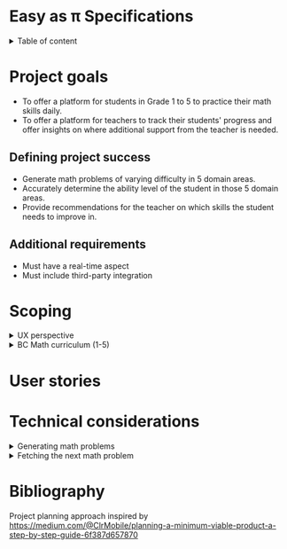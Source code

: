 # Easy as π Specifications

<details>
<summary>Table of content</summary>
- [Easy as π Specifications](#easy-as-%cf%80-specifications)
- [Project goals](#project-goals)
  - [Defining project success](#defining-project-success)
  - [Additional requirements](#additional-requirements)
- [Scoping](#scoping)
  - [UX perspective](#ux-perspective)
    - [Personas](#personas)
    - [Brainstorming user actions](#brainstorming-user-actions)
    - [Pains and gains](#pains-and-gains)
    - [Opportunity statements](#opportunity-statements)
  - [BC Math curriculum (Grade 1 to 5)](#bc-math-curriculum-grade-1-to-5)
- [User stories](#user-stories)
- [Technical considerations](#technical-considerations)
  - [Generating math problems](#generating-math-problems)
    - [Rule-based generation](#rule-based-generation)
    - [Categorizing student's ability](#categorizing-students-ability)
    - [Formulating rules as constraints](#formulating-rules-as-constraints)
      - [Hashing](#hashing)
  - [Adapting to the student's performance](#adapting-to-the-students-performance)
  - [Fetching the next math problem](#fetching-the-next-math-problem)
    - [API](#api)
- [Bibliography](#bibliography)
</details>

# Project goals

- To offer a platform for students in Grade 1 to 5 to practice their math skills daily.
- To offer a platform for teachers to track their students' progress and offer insights
on where additional support from the teacher is needed.

##  Defining project success

- Generate math problems of varying difficulty in 5 domain areas.
- Accurately determine the ability level of the student in those 5 domain areas.
- Provide recommendations for the teacher on which skills the student needs to improve in.

## Additional requirements

- Must have a real-time aspect
- Must include third-party integration

# Scoping

<details>
<summary>UX perspective</summary>

## UX perspective

### Personas

**Students**

<details>
<summary>Ewen (Grade 3 student)</summary>
Ewen loves video games and can quickly get addicted to games on his parent's phones.
He is not very interested in school and lags behing compared to his classmates.
</details>
<details>
<summary>Enora (Grade 5 student)</summary>
Enora generally likes school, but thinks she is not good at math. She rapidly gives up
on math problems, and think she will never improve. At school, she prefers arts and English class.
</details>

<details>
<summary>Gareth (Grade 1 student)</summary>
Gareth loves the thrill of solving puzzles. He is considered brilliant at school, and is quite bored in 
class.
</details>

**Teacher**

<details>
<summary>Jess (Grade 3 teacher)</summary>
Jess is a teacher in a class of 32 students. She struggles to find time to help all her students individually and
she is worried that if she spent more time, the rest of her class would not do anything productive.
</details>

<details>
<summary>George (Grade 5 teacher for students with disabilities)</summary>
George has 5 students in his class with varying levels of cognitive disabilities. His students are generally quite
attentive, but their knowledge and skill level are quite different, and he sometimes has difficulty making his classes
interesting and interactive.
</details>

<details>
<summary>Annie (Parent of a Grade 2 student)</summary>
Annie is a consultant in an engineering firm and has difficulty coming home early most days of the week. She
wants to make sure her son gets enough practice in mathematics to make sure he does well in school.
She wants him to learn how to study, but she doesn't know where to start and is often not around to help him.
</details>

### Brainstorming user actions

| User     | Actions                                                     | Story Ending                                   |
| -------- | ----------------------------------------------------------- | ---------------------------------------------- |
| Students | S1 - Join a teacher virtual classroom                       | Successfully complete the daily set            |
|          | S2 - Work on a daily math set                               | Get feedback on what to work next              |
|          | S3 - Ask for help from their teacher                        |                                                |
|          | S4 - Access learning material to solve a particular problem |                                                |
|          | S5 - Track their success rate                               |                                                |
|          |                                                             |                                                |
| Teachers | T1 - Create a virtual classroom                             | Know the deficiencies of each student          |
|          | T2 - Prepare the content of the daily math set              | Get recommendations on which area is deficient |
|          | T3 - View individual student progress in each domain area   |                                                |
|          | T4 - View recommendations                                   |                                                |
|          | T5 - Respond to students' request for help                  |                                                |
|          | T6 - Add recommended learning material                      |                                                |

\* italicized actions are not being considered for MVP

### Pains and gains

| Pain                                      | Action      | Gain                                      |
| ----------------------------------------- | ----------- | ----------------------------------------- |
| Authentication is difficult               | S1 T1       | Quickly get set up on the app             |
| Getting students on the app is difficult  | S1 T1       | Quickly get set up on the app             |
| Running out of math problems              | S2          | Enough problems for practice              |
| Problems are too difficult                | S2 S3 S4 S5 | Improved learning                         |
| Need practice in certain areas            | S2 S5       | Improved learning                         |
| Need help on math problems                | S3 S4       | Improved learning                         |
| Understanding how well you are performing | S5          | Increased retention and improved learning |
| Lose interest in the app                  | S2 S5       | Increased retention and better data       |
| Know what students need help on           | T3 T4 T5    | Adjust teaching approach                  |
| Adapt the app to current class progress   | T2 T6       | Adjust teaching approach                  |
| Know which students are ahead/lagging     | T3 T4       | Know which students to focus on           |

### Opportunity statements

- How might we make authenticating simple for students?
- How might we make creating a classroom simple for teachers?
- How might we provide enough math problems for students to practice on?
- How might we make sure that the problems are at the correct level of difficulty?
- How might we adapt the app to particular student's deficiencies?
- How can we inform students regarding their performance?
- How can we ensure that students remain engaged in the app ?
- How can we inform the teacher on the areas that students need more help?
- How can we inform the teacher on the students that are ahead/behind the rest of the class?
- How can we let the teacher influence the problems the students are working on?
</details>

<details>
<summary>BC Math curriculum (1-5)</summary>

## BC Math curriculum (Grade 1 to 5)

The BC math curriculum from grade 1 to 5 is focused on building mathematic literacy in the following areas:

- Counting, and number decomposition
- Fractions and decimals
- Patterns (repeating, increasing, decreasing)
- Addition, substraction, multiplication and division
- Financial literacy
- Equations with an unknown number
- Probability
- 2D shapes (describing them, perimeter)

Generally, those concepts remain in focus for each year level, with increased complexity. The curriculum is very precise
regarding the scope of learning for each year level (eg. addition to 20 in Grade 1).

This information could be used to determine which problem to show to students based on their estimated year level.

More information can be found here: https://curriculum.gov.bc.ca/curriculum/mathematics/

</details>

# User stories

# Technical considerations

<details>
<summary>
Generating math problems
</summary>

## Generating math problems

This is the most critical piece of this project. Hence, effort should be made to
ensure this part of the project is extensible without modification to the rest
of the project.

### Rule-based generation

The BC Math curriculum from grade 1 to 5 can easily be transformed into a list of requirements. The curriculum
is divided into 5 major archetypes, each containing a set of problem types.

At each year level, the curriculum specifies a certain number of constraints particular to that year. For example,
in Grade 1, students are expected to be able to add numbers up to 10. These constraints could be used to determine
which problem to show to students.

### Categorizing student's ability

To determine the correct problem to show the student, students will be categorized according to their grade and level
within their grade. There are 3 levels per grade, low, medium, and high level. The rules selected to generate a problem
of a particular type will vary depending on the student's assigned category.

### Formulating rules as constraints

Each rule of a particular problem type can be formulated as a set of controlled and derived variables.

For example, for addition in Grade 1, students are expected to be able to add a "large" number with 
a "small" number to values up to 9. This can be formulated as such, assuming an addition takes the form a + b = c.

Controlled variables:

- `5 < c < 9`
- `0 < b < 3`

Derived variables:

- `a = c - b`

Controlled variables have their domain specified, while derived variables are formulated as an equation consisting of
controlled variables.

An algorithm can pick a random value for the controlled variables, and then compute derived variables as needed.

#### Hashing

We need to ensure some determinism when generating math problems. This can be achieved by seeding the random number
generator.

## Adapting to the student's performance

Depending on the student performance, we can adjust the category the student is in to vary the problems difficulty.

**Important** more research is needed in this area to find the best approach to encourage learning. We want to strike
a good balance between giving problems that are not too difficult, and problems that are not too easy.

Students score or loose points depending on whether they get problems right or wrong.
Performance categories (eg. Grade 3 medium level) each allow students a score up to 10 points. 
If a students exceeds these 10 points, they "graduate" to the next category (here, Grade 3 high level).
If a students goes below zero point, they are demoted to the level below (here Grade 3 low level).

Students will receive one point for each correct answer, and loose 2 points for each wrong answer.

It is important to note that these scores are given per problem type. A student may be Grade 2 high on addition,
but Grade 1 medium on substraction.

</details>


<details>
<summary>
Fetching the next math problem
</summary>

## Generating and Fetching Problems (take from Q8 of M2)

- MathProblemsDB with 2 collections: problemTemplates, generatedProblems
- Retrieve all templates of all problemTypes
- Generate n problems for each difficulty of each problemType
- Store genereated problems in generatedProblems collection
- Call GET endpoint to retrieve user's next problem, will pull from this collection
- Each user has an index for each problem type
- UI calls POST endpoint to tell backend if user got question right or wrong
- Update user's index, points and difficulty for this problem type based on the result
- If GET endpoint returns the n-1th problem, trigger async generation to create another
  n problems only for this difficulty tier

### API

1.  `GET /math/nextProblem`

    - Description:    Retrieves the next problem for a specific user
    - URL:            http://localhost:3000/math/nextProblem
    - Headers:        
        ```json
            {
                userId: ObjectId
            }
            ```

    - Response:       
        - `HTTP/1.1 200 OK`
            Content-Type: application/json
            ```json 
            {
                "problemArchetype": "arithmetic",
                "problemType": "addition",
                "problem": "3 + 4 =",
                "solution": ["7"],
                "difficulty": "g1m"
            }
            ```

        - `HTTP/1.1 500 Internal Server Error`
    
    - Notes:          
        *  "solution" is an array because we could support solution steps in the future

2.  `POST /users/student/result`

    - Description:    Informs the backend whether the user got the previous question right or wrong
    - URL:            http://localhost:3000/users/student/result
    - Headers:        
        ```json
            {
                userId: ObjectId
            }
            ```

    - Response:       
        - `HTTP/1.1 200 OK`
            Content-Type: application/json
            ```json 
            {
                "problemArchetype": "arithmetic",
                "problemType": "addition",
                "difficulty": "g1m",
                "isCorrect": true
            }
            ```

        - `HTTP/1.1 500 Internal Server Error`

2.  `GET /users/teacher/{teacherId}`

    - Description:    Retrieves a teacher profile by their id
    - URL:            http://localhost:3000/users/teacher/{teacherId}
    - Headers:        N/A

    - Response:       
        - `HTTP/1.1 200 OK`
          Content-Type: application/json
            ```json 
            {
                "name": "Obi-wan Kenobi",
                "email": "jedi@gmail.com",
                "virtualClassroomId": "5d9991271c9d440000d47e08"
            }
            ```

        - `HTTP/1.1 404 Not Found`
            *  when teacherId does not

        - `HTTP/1.1 500 Internal Server Error`

3.  `POST /users/teacher`

    - Description:    Creates a new Teacher user
    - URL:            http://localhost:3000/users/teacher
    - Headers:        
        ```json
        {
            Content-Type: application/json
        }
        ```
    
    - Request Body:
        ```json
        {
            "name": "Obi-wan Kenobi",
            "email": "jedi@gmail.com"
        }
        ```

    - Response:       
        - `HTTP/1.1 201 Created`
          Location: /user/teacher/5d946f761c9d440000d525ff

        - `HTTP/1.1 400 Bad Request`
            *  when either name or email is empty or blank

        - `HTTP/1.1 500 Internal Server Error`

4.  `PUT /users/teacher/{teacherId}`

    - Description:    Updates an existing Teacher user
    - URL:            http://localhost:3000/users/teacher/{teacherId}
    - Headers:        
        ```json
        {
            Content-Type: application/json
        }
        ```
    
    - Request Body:
        ```json
        {
            "name": "Master Yoda",
            "email": "greenguy@gmail.com",
            "virtualClassroomId": "5d9991271c9d440000d47e09"
        }
        ```

    - Response:       
        - `HTTP/1.1 204 No Content`

        - `HTTP/1.1 400 Bad Request`
            *  when either name, email, or virtualClassroomId is empty or blank

        - `HTTP/1.1 404 Not Found`
            *  when teacherId does not exist

        - `HTTP/1.1 500 Internal Server Error`

5.  `DELETE /users/teacher/{teacherId}`

    - Description:    Deletes a teacher profile by their id
    - URL:            http://localhost:3000/users/teacher/{teacherId}
    - Headers:        N/A

    - Response:       
        - `HTTP/1.1 204 No Content`

        - `HTTP/1.1 404 Not Found`
            *  when teacherId does not exist

        - `HTTP/1.1 500 Internal Server Error`

6.  `GET /users/student/{studentId}`

    - Description:    Retrieves a student profile by their id
    - URL:            http://localhost:3000/users/student/{studentId}
    - Headers:        N/A

    - Response:       
        - `HTTP/1.1 200 OK`
          Content-Type: application/json
            ```json 
            {
                "name": "Anakin Skywalker",
                "virtualClassroomId": "5d9991271c9d440000d47e08",
                "mastery": [
                    {
                        "problemType": "addition",
                        "difficulty": "g1m",
                        "index": 7,
                        "currentDifficultyPoints": 3,
                        "totalPoints": 13 
                    },
                    {
                        "problemType": "subtraction",
                        "difficulty": "g1e",
                        "index": 2,
                        "currentDifficultyPoints": 2,
                        "totalPoints": 2 
                    }
                ]
            }
            ```

        - `HTTP/1.1 404 Not Found`
            *  when studentId does not exist

        - `HTTP/1.1 500 Internal Server Error`

7.  `POST /users/student`

    - Description:    Creates a new Student user
    - URL:            http://localhost:3000/users/student
    - Headers:        
        ```json
        {
            Content-Type: application/json
        }
        ```
    
    - Request Body:
        ```json
        {
            "name": "Anakin Skywalker",
        }
        ```

    - Response:       
        - `HTTP/1.1 201 Created`
          Location: /user/student/5d980fa0c5edee2d50cd5a82

        - `HTTP/1.1 400 Bad Request`
            *  when name is empty or blank

        - `HTTP/1.1 500 Internal Server Error` 

8.  `PUT /users/student/{studentId}`

    - Description:    Updates a Student user
    - URL:            http://localhost:3000/users/student/{studentId}
    - Headers:        
        ```json
        {
            Content-Type: application/json
        }
        ```
    
    - Request Body:
        ```json
        {
            "name": "Anakin Skywalker",
            "virtualClassroomId": "5d9991271c9d440000d47e08",
            "mastery": [
                    {
                        "problemType": "addition",
                        "difficulty": "g1h",
                        "index": 5,
                        "currentDifficultyPoints": 1,
                        "totalPoints": 21 
                    },
                    {
                        "problemType": "subtraction",
                        "difficulty": "g1m",
                        "index": 4,
                        "currentDifficultyPoints": 4,
                        "totalPoints": 14 
                    }
                ]
        }
        ```

    - Response:       
        - `HTTP/1.1 204 No Content`

        - `HTTP/1.1 400 Bad Request`
            *  when name, virtualClassroomId is empty or blank
            *  when mastery is null or missing fields

        - `HTTP/1.1 404 Not Found`
            *  when studentId does not exist

        - `HTTP/1.1 500 Internal Server Error` 

9.  `DELETE /users/student/{studentId}`

    - Description:    Updates a Student user
    - URL:            http://localhost:3000/users/student/{studentId}
    - Headers:        N/A

    - Response:       
        - `HTTP/1.1 204 No Content`

        - `HTTP/1.1 404 Not Found`
            *  when studentId does not exist

        - `HTTP/1.1 500 Internal Server Error` 

</details>



# Bibliography

Project planning approach inspired by https://medium.com/@ClrMobile/planning-a-minimum-viable-product-a-step-by-step-guide-6f387d657870

